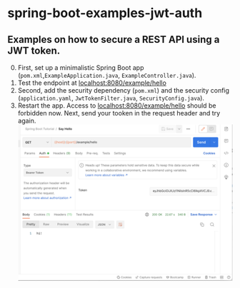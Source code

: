 # spring-boot-examples-jwt-auth

## Examples on how to secure a REST API using a JWT token.

0. First, set up a minimalistic Spring Boot app (`pom.xml`,`ExampleApplication.java`, `ExampleController.java`).
1. Test the endpoint at [localhost:8080/example/hello](localhost:8080/example/hello)
2. Second, add the security dependency (`pom.xml`) and the security config (`application.yaml`, `JwtTokenFilter.java`, `SecurityConfig.java`).
3. Restart the app. Access to [localhost:8080/example/hello](localhost:8080/example/hello) should be forbidden now. Next, send your tooken in the request header and try again. [<img align="right" src="screenshots/postman-jwt-token.png">](postman-jwt-token.png)